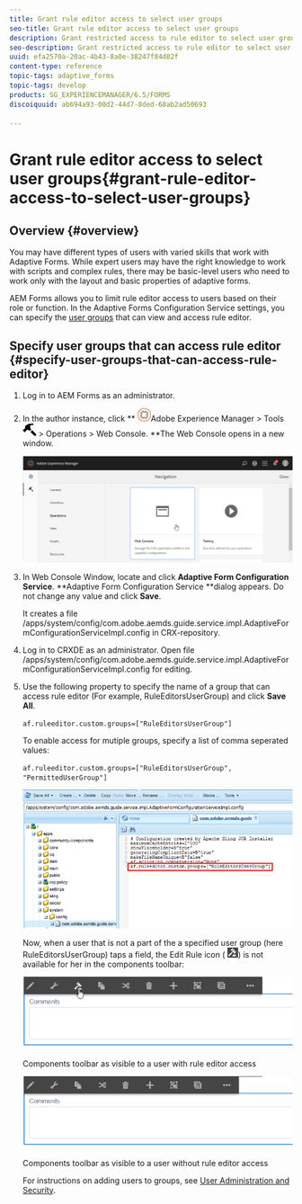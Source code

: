 ```yaml
---
title: Grant rule editor access to select user groups
seo-title: Grant rule editor access to select user groups
description: Grant restricted access to rule editor to select user groups.
seo-description: Grant restricted access to rule editor to select user groups.
uuid: efa2570a-20ac-4b43-8a0e-38247f84d02f
content-type: reference
topic-tags: adaptive_forms
topic-tags: develop
products: SG_EXPERIENCEMANAGER/6.5/FORMS
discoiquuid: ab694a93-00d2-44d7-8ded-68ab2ad50693

---
```


# Grant rule editor access to select user groups{#grant-rule-editor-access-to-select-user-groups}

## Overview {#overview}

You may have different types of users with varied skills that work with Adaptive Forms. While expert users may have the right knowledge to work with scripts and complex rules, there may be basic-level users who need to work only with the layout and basic properties of adaptive forms.

AEM Forms allows you to limit rule editor access to users based on their role or function. In the Adaptive Forms Configuration Service settings, you can specify the [user groups](../../sites/administering/using/security.md) that can view and access rule editor.

## Specify user groups that can access rule editor {#specify-user-groups-that-can-access-rule-editor}

1. Log in to AEM Forms as an administrator.
1. In the author instance, click ** ![](assets/adobeexperiencemanager.png)Adobe Experience Manager &gt; Tools ![](assets/hammer.png) &gt; Operations &gt; Web Console. **The Web Console opens in a new window.

   ![](assets/1-2.png)

1. In Web Console Window, locate and click **Adaptive Form Configuration** **Service**. **Adaptive Form Configuration Service **dialog appears. Do not change any value and click **Save**.

   It creates a file /apps/system/config/com.adobe.aemds.guide.service.impl.AdaptiveFormConfigurationServiceImpl.config in CRX-repository.

1. Log in to CRXDE as an administrator. Open file /apps/system/config/com.adobe.aemds.guide.service.impl.AdaptiveFormConfigurationServiceImpl.config for editing.
1. Use the following property to specify the name of a group that can access rule editor (For example, RuleEditorsUserGroup) and click **Save All**.

   `af.ruleeditor.custom.groups=["RuleEditorsUserGroup"]`

   To enable access for mutiple groups, specify a list of comma seperated values:

   `af.ruleeditor.custom.groups=["RuleEditorsUserGroup", "PermittedUserGroup"]`

   ![Create User](assets/create_user_new.png)

   Now, when a user that is not a part of the a specified user group (here RuleEditorsUserGroup) taps a field, the Edit Rule icon ( ![](assets/edit-rules1.png)) is not available for her in the components toolbar:

   ![](assets/componentstoolbarwithre.png)

   Components toolbar as visible to a user with rule editor access

   ![](assets/componentstoolbarwithoutre.png)

   Components toolbar as visible to a user without rule editor access

   For instructions on adding users to groups, see [User Administration and Security](../../sites/administering/using/security.md).

